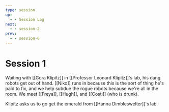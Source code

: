 ```yaml
---
type: session
up:
  - - Session Log
next:
  - - session-2
prev:
  - - session-0
---
```


# Session 1

Waiting with [[Gora Klipitz]] in [[Professor Leonard Klipitz]]'s lab, his dang robots get out of hand. [[Niko]] runs in because this is the sort of thing he's paid to fix, and we help subdue the rogue robots because we're all in the room. We meet [[Freya]], [[Hugh]], and [[Costi]] (who is drunk).

Klipitz asks us to go get the emerald from [[Hanna Dimbleswelter]]'s lab. 

